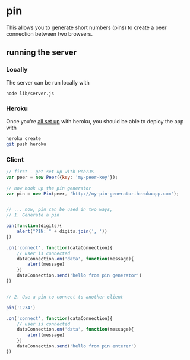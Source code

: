 pin
===

This allows you to generate short numbers (pins) to create a peer connection between two browsers.

## running the server

### Locally

The server can be run locally with

    node lib/server.js

### Heroku

Once you're [all set up](https://devcenter.heroku.com/articles/quickstart) with heroku, you should be able to deploy the app with

```bash
heroku create
git push heroku
```


### Client

```js
// first - get set up with PeerJS
var peer = new Peer({key: 'my-peer-key'});

// now hook up the pin generator
var pin = new Pin(peer, 'http://my-pin-generator.herokuapp.com');


// ... now, pin can be used in two ways, 
// 1. Generate a pin

pin(function(digits){
	alert("PIN: " + digits.join(', '))
})

.on('connect', function(dataConnection){
	// user is connected
	dataConnection.on('data', function(message){
		alert(message)
	})
	dataConnection.send('hello from pin generator')
})


// 2. Use a pin to connect to another client

pin('1234')

.on('connect', function(dataConnection){
	// user is connected
	dataConnection.on('data', function(message){
		alert(message)
	})
	dataConnection.send('hello from pin enterer')
})
```
